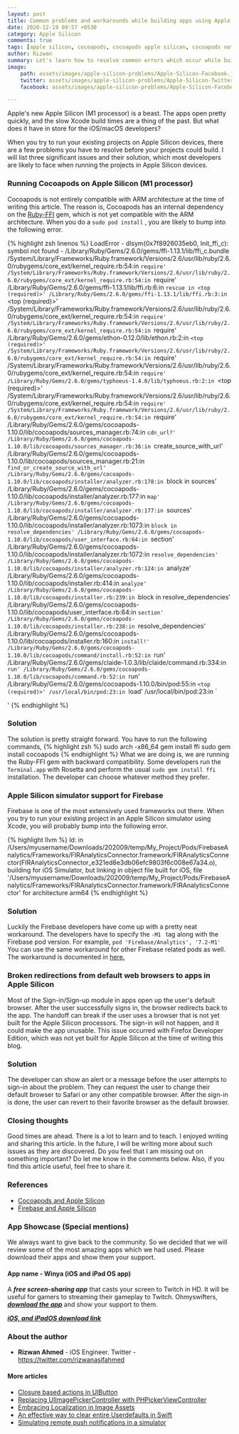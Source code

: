 ```yaml
---
layout: post
title: Common problems and workarounds while building apps using Apple Silicon
date: 2020-12-19 09:57 +0530
category: Apple Silicon
comments: true
tags: [apple silicon, cocoapods, cocoapods apple silicon, cocoapods not installing in apple silicon, firebase, firebase not building in apple silicon, firebase in apple silicon, firebase apple silicon, m1 processor, apple silicon project not building]
author: Rizwan
summary: Let's learn how to resolve common errors which occur while building our apps in Apple Silicon
image:
    path: assets/images/apple-silicon-problems/Apple-Silicon-Facebook.jpeg
    twitter: assets/images/apple-silicon-problems/Apple-Silicon-Twitter.jpeg
    facebook: assets/images/apple-silicon-problems/Apple-Silicon-Facebook.jpeg

---
```

Apple's new Apple Silicon (M1 processor) is a beast. The apps open pretty quickly, and the slow Xcode build times are a thing of the past. But what does it have in store for the iOS/macOS developers? 

When you try to run your existing projects on Apple Silicon devices, there are a few problems you have to resolve before your projects could build. I will list three significant issues and their solution, which most developers are likely to face when running the projects in Apple Silicon devices.

### Running Cocoapods on Apple Silicon (M1 processor)

Cocoapods is not entirely compatible with ARM architecture at the time of writing this article. The reason is, Cocoapods has an internal dependency on the [Ruby-FFI](https://github.com/ffi/ffi) gem, which is not yet compatible with the ARM architecture. When you do a  ```sudo pod install``` , you are likely to bump into the following error.

{% highlight zsh linenos %}
LoadError - dlsym(0x7f8926035eb0, Init_ffi_c): symbol not found - /Library/Ruby/Gems/2.6.0/gems/ffi-1.13.1/lib/ffi_c.bundle
/System/Library/Frameworks/Ruby.framework/Versions/2.6/usr/lib/ruby/2.6.0/rubygems/core_ext/kernel_require.rb:54:in `require'
/System/Library/Frameworks/Ruby.framework/Versions/2.6/usr/lib/ruby/2.6.0/rubygems/core_ext/kernel_require.rb:54:in `require'
/Library/Ruby/Gems/2.6.0/gems/ffi-1.13.1/lib/ffi.rb:6:in `rescue in <top (required)>'
/Library/Ruby/Gems/2.6.0/gems/ffi-1.13.1/lib/ffi.rb:3:in `<top (required)>'
/System/Library/Frameworks/Ruby.framework/Versions/2.6/usr/lib/ruby/2.6.0/rubygems/core_ext/kernel_require.rb:54:in `require'
/System/Library/Frameworks/Ruby.framework/Versions/2.6/usr/lib/ruby/2.6.0/rubygems/core_ext/kernel_require.rb:54:in `require'
/Library/Ruby/Gems/2.6.0/gems/ethon-0.12.0/lib/ethon.rb:2:in `<top (required)>'
/System/Library/Frameworks/Ruby.framework/Versions/2.6/usr/lib/ruby/2.6.0/rubygems/core_ext/kernel_require.rb:54:in `require'
/System/Library/Frameworks/Ruby.framework/Versions/2.6/usr/lib/ruby/2.6.0/rubygems/core_ext/kernel_require.rb:54:in `require'
/Library/Ruby/Gems/2.6.0/gems/typhoeus-1.4.0/lib/typhoeus.rb:2:in `<top (required)>'
/System/Library/Frameworks/Ruby.framework/Versions/2.6/usr/lib/ruby/2.6.0/rubygems/core_ext/kernel_require.rb:54:in `require'
/System/Library/Frameworks/Ruby.framework/Versions/2.6/usr/lib/ruby/2.6.0/rubygems/core_ext/kernel_require.rb:54:in `require'
/Library/Ruby/Gems/2.6.0/gems/cocoapods-1.10.0/lib/cocoapods/sources_manager.rb:74:in `cdn_url?'
/Library/Ruby/Gems/2.6.0/gems/cocoapods-1.10.0/lib/cocoapods/sources_manager.rb:36:in `create_source_with_url'
/Library/Ruby/Gems/2.6.0/gems/cocoapods-1.10.0/lib/cocoapods/sources_manager.rb:21:in `find_or_create_source_with_url'
/Library/Ruby/Gems/2.6.0/gems/cocoapods-1.10.0/lib/cocoapods/installer/analyzer.rb:178:in `block in sources'
/Library/Ruby/Gems/2.6.0/gems/cocoapods-1.10.0/lib/cocoapods/installer/analyzer.rb:177:in `map'
/Library/Ruby/Gems/2.6.0/gems/cocoapods-1.10.0/lib/cocoapods/installer/analyzer.rb:177:in `sources'
/Library/Ruby/Gems/2.6.0/gems/cocoapods-1.10.0/lib/cocoapods/installer/analyzer.rb:1073:in `block in resolve_dependencies'
/Library/Ruby/Gems/2.6.0/gems/cocoapods-1.10.0/lib/cocoapods/user_interface.rb:64:in `section'
/Library/Ruby/Gems/2.6.0/gems/cocoapods-1.10.0/lib/cocoapods/installer/analyzer.rb:1072:in `resolve_dependencies'
/Library/Ruby/Gems/2.6.0/gems/cocoapods-1.10.0/lib/cocoapods/installer/analyzer.rb:124:in `analyze'
/Library/Ruby/Gems/2.6.0/gems/cocoapods-1.10.0/lib/cocoapods/installer.rb:414:in `analyze'
/Library/Ruby/Gems/2.6.0/gems/cocoapods-1.10.0/lib/cocoapods/installer.rb:239:in `block in resolve_dependencies'
/Library/Ruby/Gems/2.6.0/gems/cocoapods-1.10.0/lib/cocoapods/user_interface.rb:64:in `section'
/Library/Ruby/Gems/2.6.0/gems/cocoapods-1.10.0/lib/cocoapods/installer.rb:238:in `resolve_dependencies'
/Library/Ruby/Gems/2.6.0/gems/cocoapods-1.10.0/lib/cocoapods/installer.rb:160:in `install!'
/Library/Ruby/Gems/2.6.0/gems/cocoapods-1.10.0/lib/cocoapods/command/install.rb:52:in `run'
/Library/Ruby/Gems/2.6.0/gems/claide-1.0.3/lib/claide/command.rb:334:in `run'
/Library/Ruby/Gems/2.6.0/gems/cocoapods-1.10.0/lib/cocoapods/command.rb:52:in `run'
/Library/Ruby/Gems/2.6.0/gems/cocoapods-1.10.0/bin/pod:55:in `<top (required)>'
/usr/local/bin/pod:23:in `load'
/usr/local/bin/pod:23:in `<main>'
{% endhighlight %}

### Solution
The solution is pretty straight forward. You have to run the following commands,
{% highlight zsh %}
sudo arch -x86_64 gem install ffi
sudo gem install cocoapods
{% endhighlight %}
What we are doing is, we are running the Ruby-FFI gem with backward compatibility. 
Some developers run the ```Terminal.app``` with Rosetta and perform the usual ```sudo gem install ffi``` installation. The developer can choose whatever method they prefer. 


###  Apple Silicon simulator support for Firebase

Firebase is one of the most extensively used frameworks out there. When you try to run your existing project in an Apple Silicon simulator using Xcode, you will probably bump into the following error. 

{% highlight llvm %}
ld: in /Users/myusername/Downloads/202009/temp/My_Project/Pods/FirebaseAnalytics/Frameworks/FIRAnalyticsConnector.framework/FIRAnalyticsConnector(FIRAnalyticsConnector_e321ed8e3db06efc9803f6c008e67a34.o), building for iOS Simulator, but linking in object file built for iOS, file '/Users/myusername/Downloads/202009/temp/My_Project/Pods/FirebaseAnalytics/Frameworks/FIRAnalyticsConnector.framework/FIRAnalyticsConnector' for architecture arm64
{% endhighlight %}

### Solution
Luckily the Firebase developers have come up with a pretty neat workaround. The developers have to specify the  ```-M1 ``` tag along with the Firebase pod version.  For example,
```pod 'Firebase/Analytics', '7.2-M1' ``` 
You can use the same workaround for other Firebase related pods as well. The workaround is documented in [here.](https://github.com/firebase/firebase-ios-sdk/blob/master/AppleSilicon.md)

### Broken redirections from default web browsers to apps in Apple Silicon

Most of the Sign-in/Sign-up module in apps open up the user's default browser. After the user successfully signs in, the browser redirects back to the app. The handoff can break if the user uses a browser that is not yet built for the Apple Silicon processors. The sign-in will not happen, and it could make the app unusable. This issue occurred with Firefox Developer Edition, which was not yet built for Apple Silicon at the time of writing this blog.

### Solution 
The developer can show an alert or a message before the user attempts to sign-in about the problem. They can request the user to change their default browser to Safari or any other compatible browser. After the sign-in is done, the user can revert to their favorite browser as the default browser. 


### Closing thoughts

Good times are ahead. There is a lot to learn and to teach. I enjoyed writing and sharing this article. In the future, I will be writing more about such issues as they are discovered. Do you feel that I am missing out on something important? Do let me know in the comments below. Also, if you find this article useful, feel free to share it. 

### References
- [Cocoapods and Apple Silicon](https://stackoverflow.com/questions/64901180/running-cocoapods-on-apple-silicon-m1)
- [Firebase and Apple Silicon](https://github.com/firebase/firebase-ios-sdk/issues/6520)


### App Showcase (Special mentions)

We always want to give back to the community. So we decided that we will review some of the most amazing apps which we had used. Please download their apps and show them your support. 

#### App name - Winya (iOS and iPad OS app)

A ***free screen-sharing app*** that casts your screen to Twitch in HD. It will be useful for gamers to streaming their gameplay to Twitch.
Ohmyswifters, ***[download the app](https://winya.link/getwinya)*** and show your support to them.

***[iOS, and iPadOS download link](https://winya.link/getwinya)***

### About the author

- **Rizwan Ahmed** - iOS Engineer.  Twitter - <https://twitter.com/rizwanasifahmed>

#### More articles

- [Closure based actions in UIButton](/blog/2020/11/02/closure-based-actions-in-uibutton/)
- [Replacing UIImagePickerController with PHPickerViewController](/blog/2020/08/29/replacing-uiimagepickercontroller-with-phpickerviewcontroller/)
- [Embracing Localization in Image Assets](/blog/2020/06/14/embracing-localization-in-image-assets/)
- [An effective way to clear entire Userdefaults in Swift](/blog/2020/05/19/an-effective-way-to-clear-entire-userdefaults-in-swift/)
- [Simulating remote push notifications in a simulator](/blog/2020/02/13/simulating-remote-push-notifications-in-a-simulator/)
